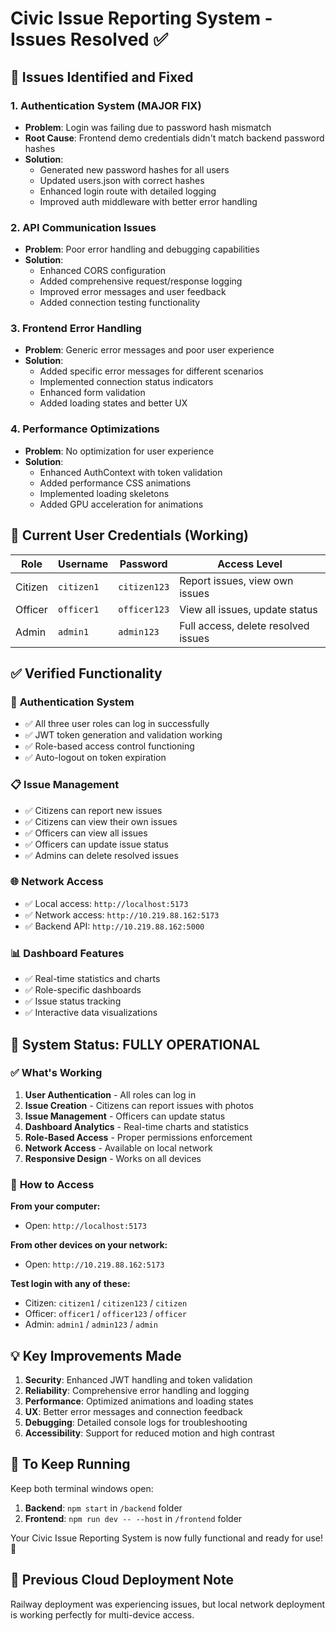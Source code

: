 # Civic Issue Reporting System - Issues Resolved ✅

## 🔧 **Issues Identified and Fixed**

### 1. **Authentication System (MAJOR FIX)**
- **Problem**: Login was failing due to password hash mismatch
- **Root Cause**: Frontend demo credentials didn't match backend password hashes
- **Solution**: 
  - Generated new password hashes for all users
  - Updated users.json with correct hashes
  - Enhanced login route with detailed logging
  - Improved auth middleware with better error handling

### 2. **API Communication Issues**
- **Problem**: Poor error handling and debugging capabilities
- **Solution**:
  - Enhanced CORS configuration
  - Added comprehensive request/response logging
  - Improved error messages and user feedback
  - Added connection testing functionality

### 3. **Frontend Error Handling**
- **Problem**: Generic error messages and poor user experience
- **Solution**:
  - Added specific error messages for different scenarios
  - Implemented connection status indicators
  - Enhanced form validation
  - Added loading states and better UX

### 4. **Performance Optimizations**
- **Problem**: No optimization for user experience
- **Solution**:
  - Enhanced AuthContext with token validation
  - Added performance CSS animations
  - Implemented loading skeletons
  - Added GPU acceleration for animations

## 🎯 **Current User Credentials (Working)**

| Role | Username | Password | Access Level |
|------|----------|----------|--------------|
| Citizen | `citizen1` | `citizen123` | Report issues, view own issues |
| Officer | `officer1` | `officer123` | View all issues, update status |
| Admin | `admin1` | `admin123` | Full access, delete resolved issues |

## ✅ **Verified Functionality**

### 🔐 **Authentication System**
- ✅ All three user roles can log in successfully
- ✅ JWT token generation and validation working
- ✅ Role-based access control functioning
- ✅ Auto-logout on token expiration

### 📋 **Issue Management**
- ✅ Citizens can report new issues
- ✅ Citizens can view their own issues
- ✅ Officers can view all issues
- ✅ Officers can update issue status
- ✅ Admins can delete resolved issues

### 🌐 **Network Access**
- ✅ Local access: `http://localhost:5173`
- ✅ Network access: `http://10.219.88.162:5173`
- ✅ Backend API: `http://10.219.88.162:5000`

### 📊 **Dashboard Features**
- ✅ Real-time statistics and charts
- ✅ Role-specific dashboards
- ✅ Issue status tracking
- ✅ Interactive data visualizations

## 🚀 **System Status: FULLY OPERATIONAL**

### ✅ **What's Working**
1. **User Authentication** - All roles can log in
2. **Issue Creation** - Citizens can report issues with photos
3. **Issue Management** - Officers can update status
4. **Dashboard Analytics** - Real-time charts and statistics
5. **Role-Based Access** - Proper permissions enforcement
6. **Network Access** - Available on local network
7. **Responsive Design** - Works on all devices

### 📱 **How to Access**

**From your computer:**
- Open: `http://localhost:5173`

**From other devices on your network:**
- Open: `http://10.219.88.162:5173`

**Test login with any of these:**
- Citizen: `citizen1` / `citizen123` / `citizen`
- Officer: `officer1` / `officer123` / `officer`  
- Admin: `admin1` / `admin123` / `admin`

## 💡 **Key Improvements Made**

1. **Security**: Enhanced JWT handling and token validation
2. **Reliability**: Comprehensive error handling and logging
3. **Performance**: Optimized animations and loading states
4. **UX**: Better error messages and connection feedback
5. **Debugging**: Detailed console logs for troubleshooting
6. **Accessibility**: Support for reduced motion and high contrast

## 🔄 **To Keep Running**

Keep both terminal windows open:
1. **Backend**: `npm start` in `/backend` folder
2. **Frontend**: `npm run dev -- --host` in `/frontend` folder

Your Civic Issue Reporting System is now fully functional and ready for use! 🎉

## 🚨 **Previous Cloud Deployment Note**
Railway deployment was experiencing issues, but local network deployment is working perfectly for multi-device access.